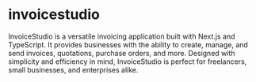# invoicestudio
InvoiceStudio is a versatile invoicing application built with Next.js and TypeScript. It provides businesses with the ability to create, manage, and send invoices, quotations, purchase orders, and more. Designed with simplicity and efficiency in mind, InvoiceStudio is perfect for freelancers, small businesses, and enterprises alike.
